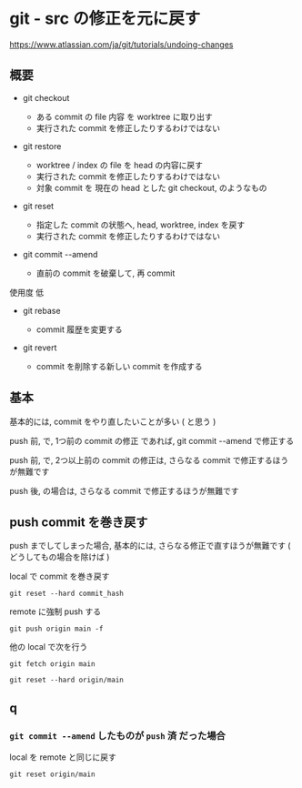 
# git  -  src の修正を元に戻す

https://www.atlassian.com/ja/git/tutorials/undoing-changes


## 概要

- git checkout
  - ある commit の file 内容 を worktree に取り出す
  - 実行された commit を修正したりするわけではない

- git restore
  - worktree / index の file を head の内容に戻す
  - 実行された commit を修正したりするわけではない
  - 対象 commit を 現在の head とした git checkout, のようなもの

- git reset
  - 指定した commit の状態へ, head, worktree, index を戻す
  - 実行された commit を修正したりするわけではない

- git commit --amend
  - 直前の commit を破棄して, 再 commit


使用度 低

- git rebase
  - commit 履歴を変更する

- git revert
  - commit を削除する新しい commit を作成する



## 基本

基本的には, commit をやり直したいことが多い ( と思う )

push 前, で, 1つ前の commit の修正 であれば, git commit --amend で修正する

push 前, で, 2つ以上前の commit の修正は, さらなる commit で修正するほうが無難です

push 後, の場合は, さらなる commit で修正するほうが無難です


## push commit を巻き戻す

push までしてしまった場合, 基本的には, さらなる修正で直すほうが無難です
( どうしてもの場合を除けば )


local で commit を巻き戻す

```
git reset --hard commit_hash
```

remote に強制 push する

```
git push origin main -f
```


他の local で次を行う

```
git fetch origin main
```

```
git reset --hard origin/main
```


## q

### `git commit --amend` したものが `push` 済 だった場合

local を remote と同じに戻す

```
git reset origin/main
```



